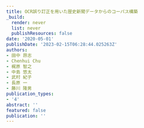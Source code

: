 ```yaml
---
title: OCR誤り訂正を⽤いた歴史新聞データからのコーパス構築
_build:
  render: never
  list: never
  publishResources: false
date: '2020-05-01'
publishDate: '2023-02-15T06:28:44.025263Z'
authors:
- ⽥中 昂志
- Chenhui Chu
- 梶原 智之
- 中島 悠太
- 武村 紀⼦
- ⻑原 ⼀
- 藤川 隆男
publication_types:
- '4'
abstract: ''
featured: false
publication: ''
---
```



